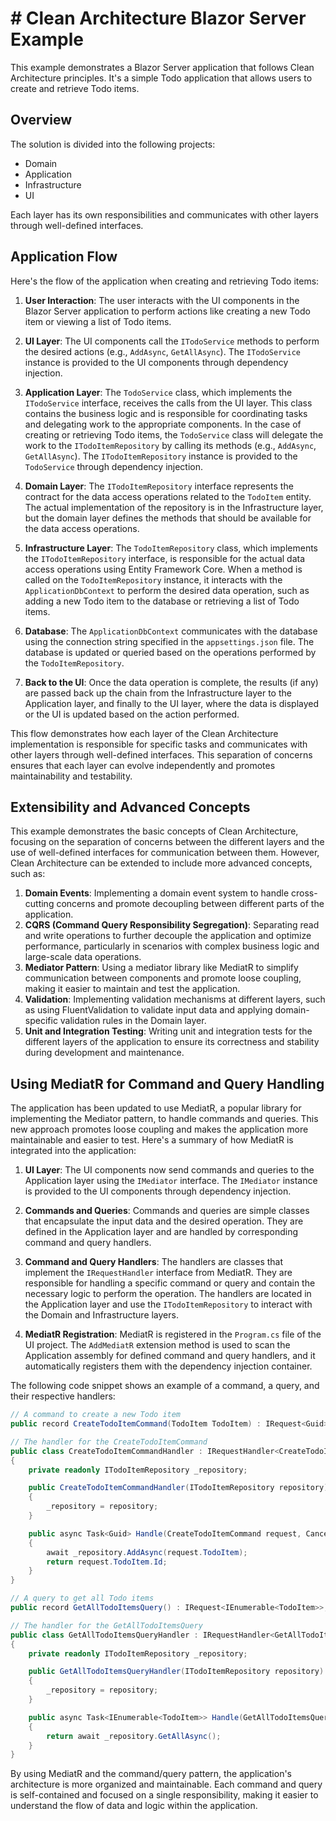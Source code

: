 # # Clean Architecture Blazor Server Example

This example demonstrates a Blazor Server application that follows Clean Architecture principles. It's a simple Todo application that allows users to create and retrieve Todo items.

## Overview

The solution is divided into the following projects:

- Domain
- Application
- Infrastructure
- UI

Each layer has its own responsibilities and communicates with other layers through well-defined interfaces.

## Application Flow

Here's the flow of the application when creating and retrieving Todo items:

1. **User Interaction**: The user interacts with the UI components in the Blazor Server application to perform actions like creating a new Todo item or viewing a list of Todo items.

2. **UI Layer**: The UI components call the `ITodoService` methods to perform the desired actions (e.g., `AddAsync`, `GetAllAsync`). The `ITodoService` instance is provided to the UI components through dependency injection.

3. **Application Layer**: The `TodoService` class, which implements the `ITodoService` interface, receives the calls from the UI layer. This class contains the business logic and is responsible for coordinating tasks and delegating work to the appropriate components. In the case of creating or retrieving Todo items, the `TodoService` class will delegate the work to the `ITodoItemRepository` by calling its methods (e.g., `AddAsync`, `GetAllAsync`). The `ITodoItemRepository` instance is provided to the `TodoService` through dependency injection.

4. **Domain Layer**: The `ITodoItemRepository` interface represents the contract for the data access operations related to the `TodoItem` entity. The actual implementation of the repository is in the Infrastructure layer, but the domain layer defines the methods that should be available for the data access operations.

5. **Infrastructure Layer**: The `TodoItemRepository` class, which implements the `ITodoItemRepository` interface, is responsible for the actual data access operations using Entity Framework Core. When a method is called on the `TodoItemRepository` instance, it interacts with the `ApplicationDbContext` to perform the desired data operation, such as adding a new Todo item to the database or retrieving a list of Todo items.

6. **Database**: The `ApplicationDbContext` communicates with the database using the connection string specified in the `appsettings.json` file. The database is updated or queried based on the operations performed by the `TodoItemRepository`.

7. **Back to the UI**: Once the data operation is complete, the results (if any) are passed back up the chain from the Infrastructure layer to the Application layer, and finally to the UI layer, where the data is displayed or the UI is updated based on the action performed.

This flow demonstrates how each layer of the Clean Architecture implementation is responsible for specific tasks and communicates with other layers through well-defined interfaces. This separation of concerns ensures that each layer can evolve independently and promotes maintainability and testability.


## Extensibility and Advanced Concepts

This example demonstrates the basic concepts of Clean Architecture, focusing on the separation of concerns between the different layers and the use of well-defined interfaces for communication between them. However, Clean Architecture can be extended to include more advanced concepts, such as:

1. **Domain Events**: Implementing a domain event system to handle cross-cutting concerns and promote decoupling between different parts of the application.
2. **CQRS (Command Query Responsibility Segregation)**: Separating read and write operations to further decouple the application and optimize performance, particularly in scenarios with complex business logic and large-scale data operations.
3. **Mediator Pattern**: Using a mediator library like MediatR to simplify communication between components and promote loose coupling, making it easier to maintain and test the application.
4. **Validation**: Implementing validation mechanisms at different layers, such as using FluentValidation to validate input data and applying domain-specific validation rules in the Domain layer.
5. **Unit and Integration Testing**: Writing unit and integration tests for the different layers of the application to ensure its correctness and stability during development and maintenance.

## Using MediatR for Command and Query Handling

The application has been updated to use MediatR, a popular library for implementing the Mediator pattern, to handle commands and queries. This new approach promotes loose coupling and makes the application more maintainable and easier to test. Here's a summary of how MediatR is integrated into the application:

1. **UI Layer**: The UI components now send commands and queries to the Application layer using the `IMediator` interface. The `IMediator` instance is provided to the UI components through dependency injection.

2. **Commands and Queries**: Commands and queries are simple classes that encapsulate the input data and the desired operation. They are defined in the Application layer and are handled by corresponding command and query handlers.

3. **Command and Query Handlers**: The handlers are classes that implement the `IRequestHandler` interface from MediatR. They are responsible for handling a specific command or query and contain the necessary logic to perform the operation. The handlers are located in the Application layer and use the `ITodoItemRepository` to interact with the Domain and Infrastructure layers.

4. **MediatR Registration**: MediatR is registered in the `Program.cs` file of the UI project. The `AddMediatR` extension method is used to scan the Application assembly for defined command and query handlers, and it automatically registers them with the dependency injection container.

The following code snippet shows an example of a command, a query, and their respective handlers:

```csharp
// A command to create a new Todo item
public record CreateTodoItemCommand(TodoItem TodoItem) : IRequest<Guid>;

// The handler for the CreateTodoItemCommand
public class CreateTodoItemCommandHandler : IRequestHandler<CreateTodoItemCommand, Guid>
{
    private readonly ITodoItemRepository _repository;

    public CreateTodoItemCommandHandler(ITodoItemRepository repository)
    {
        _repository = repository;
    }

    public async Task<Guid> Handle(CreateTodoItemCommand request, CancellationToken cancellationToken)
    {
        await _repository.AddAsync(request.TodoItem);
        return request.TodoItem.Id;
    }
}

// A query to get all Todo items
public record GetAllTodoItemsQuery() : IRequest<IEnumerable<TodoItem>>;

// The handler for the GetAllTodoItemsQuery
public class GetAllTodoItemsQueryHandler : IRequestHandler<GetAllTodoItemsQuery, IEnumerable<TodoItem>>
{
    private readonly ITodoItemRepository _repository;

    public GetAllTodoItemsQueryHandler(ITodoItemRepository repository)
    {
        _repository = repository;
    }

    public async Task<IEnumerable<TodoItem>> Handle(GetAllTodoItemsQuery request, CancellationToken cancellationToken)
    {
        return await _repository.GetAllAsync();
    }
}
```

By using MediatR and the command/query pattern, the application's architecture is more organized and maintainable. Each command and query is self-contained and focused on a single responsibility, making it easier to understand the flow of data and logic within the application.
